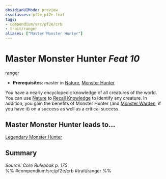 ```yaml
---
obsidianUIMode: preview
cssclasses: pf2e,pf2e-feat
tags:
- compendium/src/pf2e/crb
- trait/ranger
aliases: ["Master Monster Hunter"]
---
```

# Master Monster Hunter  *Feat 10*  
[ranger](rules/traits/ranger.md "Ranger Class Trait")  

- **Prerequisites**: master in [Nature](compendium/skills.md#Nature), [Monster Hunter](compendium/feats/monster-hunter.md)

You have a nearly encyclopedic knowledge of all creatures of the world. You can use [Nature](compendium/skills.md#Nature) to [Recall Knowledge](rules/actions/recall-knowledge.md) to identify any creature. In addition, you gain the benefits of Monster Hunter (and [Monster Warden](compendium/feats/monster-warden.md), if you have it) on a success as well as a critical success.

## Master Monster Hunter leads to...

[Legendary Monster Hunter](compendium/feats/legendary-monster-hunter.md)

## Summary

*Source: Core Rulebook p. 175*  
%% #compendium/src/pf2e/crb #trait/ranger %%
